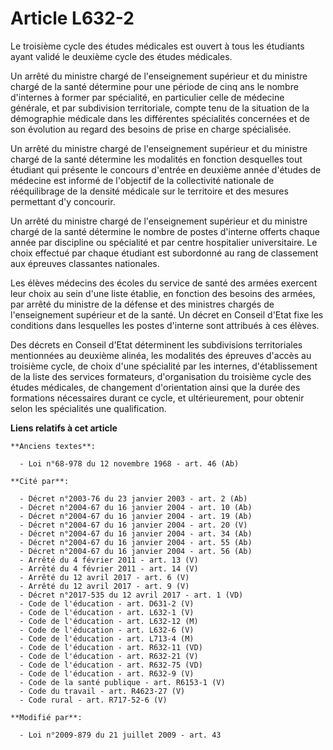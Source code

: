 # Article L632-2

Le troisième cycle des études médicales est ouvert à tous les étudiants ayant validé le deuxième cycle des études médicales. 

Un arrêté du ministre chargé de l'enseignement supérieur et du ministre chargé de la santé détermine pour une période de cinq
ans le nombre d'internes à former par spécialité, en particulier celle de médecine générale, et par subdivision territoriale,
compte tenu de la situation de la démographie médicale dans les différentes spécialités concernées et de son évolution au
regard des besoins de prise en charge spécialisée. 

Un arrêté du ministre chargé de l'enseignement supérieur et du ministre chargé de la santé détermine les modalités en
fonction desquelles tout étudiant qui présente le concours d'entrée en deuxième année d'études de médecine est informé de
l'objectif de la collectivité nationale de rééquilibrage de la densité médicale sur le territoire et des mesures permettant
d'y concourir. 

Un arrêté du ministre chargé de l'enseignement supérieur et du ministre chargé de la santé détermine le nombre de postes
d'interne offerts chaque année par discipline ou spécialité et par centre hospitalier universitaire. Le choix effectué par
chaque étudiant est subordonné au rang de classement aux épreuves classantes nationales. 

Les élèves médecins des écoles du service de santé des armées exercent leur choix au sein d'une liste établie, en fonction
des besoins des armées, par arrêté du ministre de la défense et des ministres chargés de l'enseignement supérieur et de la
santé. Un décret en Conseil d'Etat fixe les conditions dans lesquelles les postes d'interne sont attribués à ces élèves. 

Des décrets en Conseil d'Etat déterminent les subdivisions territoriales mentionnées au deuxième alinéa, les modalités des
épreuves d'accès au troisième cycle, de choix d'une spécialité par les internes, d'établissement de la liste des services
formateurs, d'organisation du troisième cycle des études médicales, de changement d'orientation ainsi que la durée des
formations nécessaires durant ce cycle, et ultérieurement, pour obtenir selon les spécialités une qualification.

**Liens relatifs à cet article**

	**Anciens textes**:

	  - Loi n°68-978 du 12 novembre 1968 - art. 46 (Ab)

	**Cité par**:

	  - Décret n°2003-76 du 23 janvier 2003 - art. 2 (Ab)
	  - Décret n°2004-67 du 16 janvier 2004 - art. 10 (Ab)
	  - Décret n°2004-67 du 16 janvier 2004 - art. 19 (Ab)
	  - Décret n°2004-67 du 16 janvier 2004 - art. 20 (V)
	  - Décret n°2004-67 du 16 janvier 2004 - art. 34 (Ab)
	  - Décret n°2004-67 du 16 janvier 2004 - art. 55 (Ab)
	  - Décret n°2004-67 du 16 janvier 2004 - art. 56 (Ab)
	  - Arrêté du 4 février 2011 - art. 13 (V)
	  - Arrêté du 4 février 2011 - art. 14 (V)
	  - Arrêté du 12 avril 2017 - art. 6 (V)
	  - Arrêté du 12 avril 2017 - art. 9 (V)
	  - Décret n°2017-535 du 12 avril 2017 - art. 1 (VD)
	  - Code de l'éducation - art. D631-2 (V)
	  - Code de l'éducation - art. L632-1 (V)
	  - Code de l'éducation - art. L632-12 (M)
	  - Code de l'éducation - art. L632-6 (V)
	  - Code de l'éducation - art. L713-4 (M)
	  - Code de l'éducation - art. R632-11 (VD)
	  - Code de l'éducation - art. R632-21 (V)
	  - Code de l'éducation - art. R632-75 (VD)
	  - Code de l'éducation - art. R632-9 (V)
	  - Code de la santé publique - art. R6153-1 (V)
	  - Code du travail - art. R4623-27 (V)
	  - Code rural - art. R717-52-6 (V)

	**Modifié par**:

	  - Loi n°2009-879 du 21 juillet 2009 - art. 43
